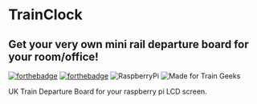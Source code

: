 # TrainClock
## Get your very own mini rail departure board for your room/office!
[![forthebadge](https://forthebadge.com/images/badges/made-with-python.svg)](https://forthebadge.com) [![forthebadge](https://forthebadge.com/images/badges/open-source.svg)](https://forthebadge.com) ![RaspberryPi](https://img.shields.io/badge/Raspberry-Pi-%23c1282d?style=for-the-badge) ![Made for Train Geeks](https://img.shields.io/badge/Made%20For-Train%20Geeks-%23c1282d?style=for-the-badge)

UK Train Departure Board for your raspberry pi LCD screen.
